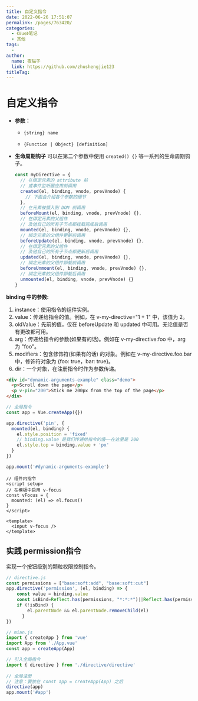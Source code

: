 ```yaml
---
title: 自定义指令
date: 2022-06-26 17:51:07
permalink: /pages/763420/
categories:
  - 《Vue》笔记
  - 其他
tags:
  - 
author: 
  name: 夜猫子
  link: https://github.com/zhushengjie123
titleTag: 
---
```

# 自定义指令

- **参数：**

  - `{string} name`

  - `{Function | Object} [definition]`
  
- **生命周期钩子**
  可以在第二个参数中使用 `created() {}` 等一系列的生命周期钩子。
  
  ```js
  const myDirective = {
    // 在绑定元素的 attribute 前
    // 或事件监听器应用前调用
    created(el, binding, vnode, prevVnode) {
      // 下面会介绍各个参数的细节
    },
    // 在元素被插入到 DOM 前调用
    beforeMount(el, binding, vnode, prevVnode) {},
    // 在绑定元素的父组件
    // 及他自己的所有子节点都挂载完成后调用
    mounted(el, binding, vnode, prevVnode) {},
    // 绑定元素的父组件更新前调用
    beforeUpdate(el, binding, vnode, prevVnode) {},
    // 在绑定元素的父组件
    // 及他自己的所有子节点都更新后调用
    updated(el, binding, vnode, prevVnode) {},
    // 绑定元素的父组件卸载前调用
    beforeUnmount(el, binding, vnode, prevVnode) {},
    // 绑定元素的父组件卸载后调用
    unmounted(el, binding, vnode, prevVnode) {}
  }
  ```

**binding 中的参数:**

  1. instance：使用指令的组件实例。
  2. value：传递给指令的值。例如，在 v-my-directive="1 + 1" 中，该值为 2。
  3. oldValue：先前的值，仅在 beforeUpdate 和 updated 中可用。无论值是否有更改都可用。
  4. arg：传递给指令的参数(如果有的话)。例如在 v-my-directive:foo 中，arg 为 "foo"。
  5. modifiers：包含修饰符(如果有的话) 的对象。例如在 v-my-directive.foo.bar 中，修饰符对象为 {foo: true，bar: true}。
  6. dir：一个对象，在注册指令时作为参数传递。

```html
<div id="dynamic-arguments-example" class="demo">
  <p>Scroll down the page</p>
  <p v-pin="200">Stick me 200px from the top of the page</p>
</div>
```

```js
// 全局指令
const app = Vue.createApp({})

app.directive('pin', {
  mounted(el, binding) {
    el.style.position = 'fixed'
    // binding.value 是我们传递给指令的值——在这里是 200
    el.style.top = binding.value + 'px'
  }
})

app.mount('#dynamic-arguments-example')
```

```vue
// 组件内指令
<script setup>
// 在模板中启用 v-focus
const vFocus = {
  mounted: (el) => el.focus()
}
</script>

<template>
  <input v-focus />
</template>
```

## 实践 permission指令

实现一个按钮级别的颗粒权限控制指令。

```js
// directive.js
const permissions = ["base:soft:add", "base:soft:cut"]
app.directive('permission', (el, binding) => {
    const value = binding.value
    const isBind=Reflect.has(permissions, "*:*:*")||Reflect.has(permissions, value)
    if (!isBind) {
        el.parentNode && el.parentNode.removeChild(el)
      }
})
```

```js
// mian.js
import { createApp } from 'vue'
import App from './App.vue'
const app = createApp(App)

// 引入全局指令
import { directive } from './directive/directive'
 
// 全局注册
// 注意：要放在 const app = createApp(App) 之后
directive(app)
app.mount('#app')
```

